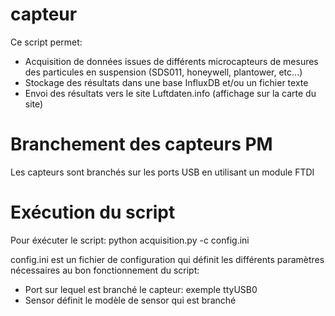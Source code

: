 # capteur
Ce script permet:
* Acquisition de données issues de différents microcapteurs de mesures des particules en suspension (SDS011, honeywell, plantower, etc...)
* Stockage des résultats dans une base InfluxDB et/ou un fichier texte
* Envoi des résultats vers le site Luftdaten.info (affichage sur la carte du site)


# Branchement des capteurs PM
Les capteurs sont branchés sur les ports USB en utilisant un module FTDI


# Exécution du script

Pour éxécuter le script: 
python acquisition.py -c config.ini

config.ini est un fichier de configuration qui définit les différents paramètres nécessaires au bon fonctionnement du script:
* Port sur lequel est branché le capteur: exemple ttyUSB0
* Sensor définit le modèle de sensor qui est branché
